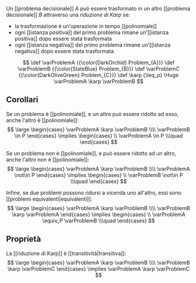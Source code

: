 Un [[problema decisionale]] $A$ può essere trasformato in un altro [[problema decisionale]] $B$ attraverso una *riduzione di Karp* se:
- la trasformazione è un'operazione in tempo [[polinomiale]]
- ogni [[istanza positiva]] del primo problema rimane un'[[istanza positiva]] dopo essere stata trasformata
- ogni [[istanza negativa]] del primo problema rimane un'[[istanza negativa]] dopo essere stata trasformata

$$
\def \varProblemA {{\color{DarkOrchid} Problem_{A}}}
\def \varProblemB {{\color{SlateBlue} Problem_{B}}}
\def \varProblemC {{\color{DarkOliveGreen} Problem_{C}}}
\def \karp {\leq_p}
\Huge
\varProblemA \karp \varProblemB
$$

## Corollari

Se un problema è [[polinomiale]], e un altro può essere ridotto ad esso, anche l'altro è [[polinomiale]]:
$$
\large
\begin{cases}
	\varProblemA \karp \varProblemB
	\\\\
	\varProblemB \in P
\end{cases}
\implies
\begin{cases}
	\\
	\varProblemA \in P
	\\\quad
\end{cases}
$$

Se un problema non è [[polinomiale]], e può essere ridotto ad un altro, anche l'altro non è [[polinomiale]]:
$$
\large
\begin{cases}
	\varProblemA \karp \varProblemB
	\\\\
	\varProblemA \not\in P
\end{cases}
\implies 
\begin{cases}
	\\
	\varProblemB \not\in P
	\\\quad
\end{cases}
$$

Infine, se due problemi possono ridursi a vicenda uno all'altro, essi sono [[problemi equivalenti|equivalenti]]:
$$
\large
\begin{cases}
	\varProblemA \karp \varProblemB
	\\\\
	\varProblemB \karp \varProblemA
\end{cases}
\implies
\begin{cases}
	\\
	\varProblemA \equiv_P \varProblemB
	\\\quad
\end{cases}
$$

## Proprietà

La [[riduzione di Karp]] è [[transitività|transitiva]]:
$$
\large
\begin{cases}
	\varProblemA \karp \varProblemB
	\\\\
	\varProblemB \karp \varProblemC 
\end{cases}
\implies
\varProblemA \karp \varProblemC
$$
